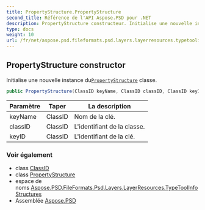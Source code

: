 ```yaml
---
title: PropertyStructure.PropertyStructure
second_title: Référence de l'API Aspose.PSD pour .NET
description: PropertyStructure constructeur. Initialise une nouvelle instance duPropertyStructure classe.
type: docs
weight: 10
url: /fr/net/aspose.psd.fileformats.psd.layers.layerresources.typetoolinfostructures/propertystructure/propertystructure/
---
```

## PropertyStructure constructor

Initialise une nouvelle instance du[`PropertyStructure`](../) classe.

```csharp
public PropertyStructure(ClassID keyName, ClassID classID, ClassID keyID)
```

| Paramètre | Taper | La description |
| --- | --- | --- |
| keyName | ClassID | Nom de la clé. |
| classID | ClassID | L'identifiant de la classe. |
| keyID | ClassID | L'identifiant de la clé. |

### Voir également

* class [ClassID](../../../aspose.psd.fileformats.psd.layers.layerresources/classid/)
* class [PropertyStructure](../)
* espace de noms [Aspose.PSD.FileFormats.Psd.Layers.LayerResources.TypeToolInfoStructures](../../propertystructure/)
* Assemblée [Aspose.PSD](../../../)


